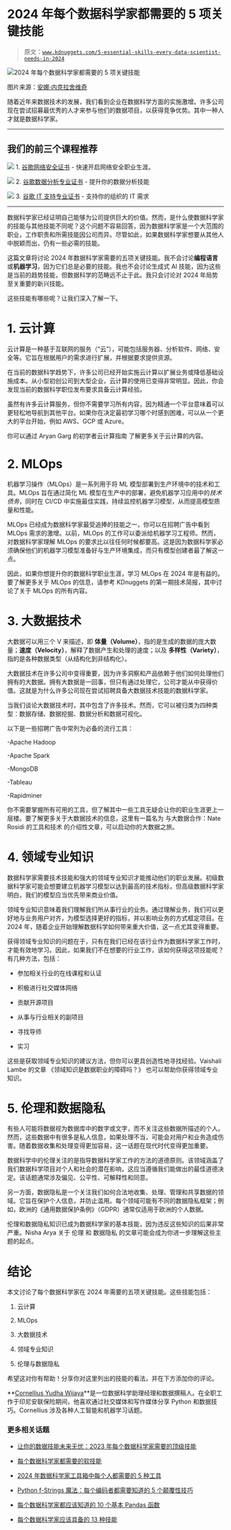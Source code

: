 # 2024 年每个数据科学家都需要的 5 项关键技能

> 原文：[`www.kdnuggets.com/5-essential-skills-every-data-scientist-needs-in-2024`](https://www.kdnuggets.com/5-essential-skills-every-data-scientist-needs-in-2024)

![2024 年每个数据科学家都需要的 5 项关键技能](img/eb69af7cec8f22bc9b0d3569caedbf2f.png)

图片来源：[安娜·内克拉舍维奇](https://www.pexels.com/photo/businessman-man-person-desk-6801871/)

随着近年来数据技术的发展，我们看到企业在数据科学方面的实施激增。许多公司现在尝试招募最优秀的人才来参与他们的数据项目，以获得竞争优势。其中一种人才就是数据科学家。

* * *

## 我们的前三个课程推荐

![](img/0244c01ba9267c002ef39d4907e0b8fb.png) 1\. [谷歌网络安全证书](https://www.kdnuggets.com/google-cybersecurity) - 快速开启网络安全职业生涯。

![](img/e225c49c3c91745821c8c0368bf04711.png) 2\. [谷歌数据分析专业证书](https://www.kdnuggets.com/google-data-analytics) - 提升你的数据分析技能

![](img/0244c01ba9267c002ef39d4907e0b8fb.png) 3\. [谷歌 IT 支持专业证书](https://www.kdnuggets.com/google-itsupport) - 支持你的组织的 IT 需求

* * *

数据科学家已经证明自己能够为公司提供巨大的价值。然而，是什么使数据科学家的技能与其他技能不同呢？这个问题不容易回答，因为数据科学家是一个大范围的职业，工作职责和所需技能因公司而异。尽管如此，如果数据科学家想要从其他人中脱颖而出，仍有一些必需的技能。

这篇文章将讨论 2024 年数据科学家需要的五项关键技能。我不会讨论**编程语言**或**机器学习**，因为它们总是必要的技能。我也不会讨论生成式 AI 技能，因为这些是当前的趋势技能，但数据科学的范畴远不止于此。我只会讨论对 2024 年局势至关重要的新兴技能。

这些技能有哪些呢？让我们深入了解一下。

# 1\. 云计算

云计算是一种基于互联网的服务（“云”），可能包括服务器、分析软件、网络、安全等。它旨在根据用户的需求进行扩展，并根据要求提供资源。

在当前的数据科学趋势下，许多公司已经开始实施云计算以扩展业务或降低基础设施成本。从小型初创公司到大型企业，云计算的使用已变得非常明显。因此，你会发现当前的数据科学职位发布要求具备云计算经验。

虽然有许多云计算服务，但你不需要学习所有内容，因为精通一个平台意味着可以更轻松地导航到其他平台。如果你在决定最初学习哪个时感到困难，可以从一个更大的平台开始，例如 AWS、GCP 或 Azure。

你可以通过 Aryan Garg 的初学者云计算指南 了解更多关于云计算的内容。

# 2\. MLOps

机器学习操作（MLOps）是一系列用于将 ML 模型部署到生产环境中的技术和工具。MLOps 旨在通过简化 ML 模型在生产中的部署，避免机器学习应用中的*技术债务*，同时在 CI/CD 中实施最佳实践，持续监控机器学习模型，从而提高模型质量和性能。

MLOps 已经成为数据科学家最受追捧的技能之一，你可以在招聘广告中看到 MLOps 需求的激增。以前，MLOps 的工作可以委派给机器学习工程师。然而，对数据科学家理解 MLOps 的要求比以往任何时候都要高。这是因为数据科学家必须确保他们的机器学习模型准备好与生产环境集成，而只有模型创建者最了解这一点。

因此，如果你想提升你的数据科学职业生涯，学习 MLOps 在 2024 年是有益的。要了解更多关于 MLOps 的信息，请参考 KDnuggets 的第一期技术简报，其中讨论了关于 MLOps 的所有内容。

# 3\. 大数据技术

大数据可以用三个 V 来描述，即 **体量（Volume）**，指的是生成的数据的庞大数量；**速度（Velocity）**，解释了数据产生和处理的速度；以及 **多样性（Variety）**，指的是各种数据类型（从结构化到非结构化）。

大数据技术在许多公司中变得重要，因为许多洞察和产品依赖于他们如何处理他们拥有的大数据。拥有大数据是一回事，但只有通过处理它，公司才能从中获得价值。这就是为什么许多公司现在尝试招聘具备大数据技术技能的数据科学家。

当我们谈论大数据技术时，其中包含了许多技术。然而，它可以被归类为四种类型：数据存储、数据挖掘、数据分析和数据可视化。

以下是一些招聘广告中常列为必备的流行工具：

-Apache Hadoop

-Apache Spark

-MongoDB

-Tableau

-Rapidminer

你不需要掌握所有可用的工具，但了解其中一些工具无疑会让你的职业生涯更上一层楼。要了解更多关于大数据技术的信息，这里有一篇名为 与大数据合作：Nate Rosidi 的工具和技术 的介绍性文章，可以启动你的大数据之旅。

# 4\. 领域专业知识

数据科学家需要技术技能和强大的领域专业知识才能推动他们的职业发展。初级数据科学家可能会想要建立机器学习模型以达到最高的技术指标，但高级数据科学家明白，我们的模型应当优先带来商业价值。

领域专业知识意味着我们理解我们所从事行业的业务。通过理解业务，我们可以更好地与业务用户对齐，为模型选择更好的指标，并以影响业务的方式框定项目。在 2024 年，随着企业开始理解数据科学如何带来重大价值，这一点尤其变得重要。

获得领域专业知识的问题在于，只有在我们已经在该行业作为数据科学家工作时，才能有效地学习。因此，如果我们不在想要的行业工作，该如何获得这项技能呢？有几种方法，包括：

- 参加相关行业的在线课程和认证

- 积极进行社交媒体网络

- 贡献开源项目

- 从事与行业相关的副项目

- 寻找导师

- 实习

这些是获取领域专业知识的建议方法，但你可以更具创造性地寻找经验。Vaishali Lambe 的文章 《领域知识是数据职业的障碍吗？》 也可以帮助你获得领域专业知识。

# 5\. 伦理和数据隐私

有些人可能将数据视为数据库中的数字或文字，而不关注这些数据所描述的个人。然而，这些数据中有很多是私人信息，如果处理不当，可能会对用户和业务造成伤害。随着数据收集和处理变得更加容易，这一话题在现代时代变得更加重要。

数据科学中的伦理关注的是指导数据科学家工作的方法的道德原则。该领域涵盖了我们数据科学项目对个人和社会的潜在影响，这应当遵循我们能做出的最佳道德决定。该话题通常涉及偏见、公平性、可解释性和同意。

另一方面，数据隐私是一个关注我们如何合法地收集、处理、管理和共享数据的领域。它旨在保护个人信息，并防止滥用。每个领域可能有不同的数据隐私框架；例如，欧洲的《通用数据保护条例》（GDPR）通常仅适用于欧洲的个人数据。

伦理和数据隐私知识已成为数据科学家的基本技能，因为违反这些知识的后果非常严重。Nisha Arya 关于 伦理 和 数据隐私 的文章可能会成为你进一步理解这些主题的起点。

# 结论

本文讨论了每个数据科学家在 2024 年需要的五项关键技能。这些技能包括：

1.  云计算

1.  MLOps

1.  大数据技术

1.  领域专业知识

1.  伦理与数据隐私

希望这对你有帮助！分享你对这里列出的技能的看法，并在下方添加你的评论。

**[Cornellius Yudha Wijaya](https://www.linkedin.com/in/cornellius-yudha-wijaya/)**是一位数据科学助理经理和数据撰稿人。在全职工作于印尼安联保险期间，他喜欢通过社交媒体和写作媒体分享 Python 和数据技巧。Cornellius 涉及各种人工智能和机器学习话题。

### 更多相关话题

+   [让你的数据技能未来无忧：2023 年每个数据科学家需要的顶级技能](https://www.kdnuggets.com/futureproof-your-data-game-top-skills-every-data-scientist-needs-in-2023)

+   [每个数据科学家都需要的软技能](https://www.kdnuggets.com/soft-skills-every-data-scientist-needs)

+   [2024 年数据科学家工具箱中每个人都需要的 5 种工具](https://www.kdnuggets.com/5-tools-every-data-scientist-needs-in-their-toolbox-in-2024)

+   [Python f-Strings 魔法：每个编码者都需要知道的 5 个颠覆性技巧](https://www.kdnuggets.com/python-fstrings-magic-5-gamechanging-tricks-every-coder-needs-to-know)

+   [每个数据科学家都应该知道的 10 个基本 Pandas 函数](https://www.kdnuggets.com/10-essential-pandas-functions-every-data-scientist-should-know)

+   [每个数据科学家应该具备的 13 种技能](https://www.kdnuggets.com/2022/03/top-13-skills-every-data-scientist.html)
